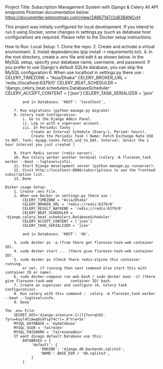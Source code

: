 Project Title: Subscription Management System with Django & Celery
All API endpoints Postman documentation below: https://documenter.getpostman.com/view/24667147/2sB3BANCvH

This project was initially configured for local development. If you intend to run it using Docker, some changes in settings.py (such as database host configuration) are required. Please refer to the Docker setup instructions.

How to Run: 
    Local Setup: 
        1. Clone the repo.
        2. Create and activate a virtual environment.
        3. Install dependencies (pip install -r requirements.txt).
        4. In the root directory, create a .env file and edit it as shown below. 
           In the MySQL setup, specify your database name, username, and password. 
           If you prefer to use Django's default SQLite database, you can skip the MySQL configuration
        6. When use localhost in settings.py there use : 
            CELERY_TIMEZONE = "Asia/Dhaka"
            CELERY_BROKER_URL = 'redis://localhost:6379/0'
            CELERY_BEAT_SCHEDULER = 'django_celery_beat.schedulers.DatabaseScheduler'
            CELERY_ACCEPT_CONTENT = ['json']
            CELERY_TASK_SERIALIZER = 'json'

            and in Databases: 'HOST': 'localhost',

        7. Run migrations (python manage.py migrate)
        8. Celery task Configuration: 
            i. Go to the Django Admin Panel.
            ii. Log in with a superuser account.
            iii. In Periodic Tasks : 
                Create an Interval Schedule (Every:1, Period: hours), 
                Create the Periodic Task ( Name: Fetch Exchange Rate USD to BDT, Task: myapp.tasks.fetch_usd_to_bdt, Interval: Select the 1 hour interval you just created )

        9. Start Redis server (redis-server).
        10. Run Celery worker another terminal (celery -A flarezen_task worker --beat --loglevel=info).
        11. Start Django development server (python manage.py runserver).
        12. Visit http://localhost:8000/subscriptions to see the frontend subscription list.
        13. Done

    Docker usage Setup:
        1. Create .env File.
        2. When use Docker in settings.py there use : 
            CELERY_TIMEZONE = "Asia/Dhaka"
            CELERY_BROKER_URL = 'redis://redis:6379/0'  
            CELERY_RESULT_BACKEND = 'redis://redis:6379/0'
            CELERY_BEAT_SCHEDULER = 'django_celery_beat.schedulers.DatabaseScheduler'
            CELERY_ACCEPT_CONTENT = ['json']
            CELERY_TASK_SERIALIZER = 'json'

            and in Databases: 'HOST': 'db',

        3. sudo docker ps -a (from there get flarezen-task-web container ID).
        4. sudo docker start ... (there give flarezen-task-web container ID).
        5. sudo docker ps (Check there redis:alpine this container running. 
            or not, if running then next command else start this with container ID or name).
        6. sudo docker-compose run web bash / sudo docker exec -it (there give flarezen-task-web        container ID) bash.
        7. Create an superuser and configure (6. Celery task Configuration).
        8. Run celery with this command :  celery -A flarezen_task worker --beat --loglevel=info.
        9. Done

    The .env File: 
        SECRET_KEY='django-insecure-1))l17xv+q%92-7yru=kuyl4timwg6smfspf4c!l=_9^n!w+5x'
        MYSQL_DATABASE = 'mydatabase' 
        MYSQL_USER = 'falrezen' 
        MYSQL_PASSWORD = 'falrezenadmin' 
        If want djnago default Database use this:
            DATABASES = {
                'default': {
                    'ENGINE': 'django.db.backends.sqlite3',
                    'NAME': BASE_DIR / 'db.sqlite3',
                }
            }
